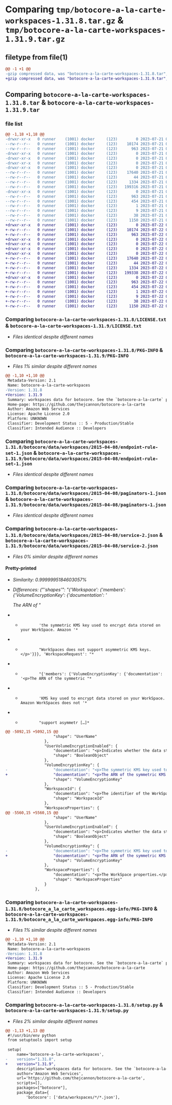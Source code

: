 # Comparing `tmp/botocore-a-la-carte-workspaces-1.31.8.tar.gz` & `tmp/botocore-a-la-carte-workspaces-1.31.9.tar.gz`

## filetype from file(1)

```diff
@@ -1 +1 @@
-gzip compressed data, was "botocore-a-la-carte-workspaces-1.31.8.tar", last modified: Fri Jul 21 01:22:00 2023, max compression
+gzip compressed data, was "botocore-a-la-carte-workspaces-1.31.9.tar", last modified: Sat Jul 22 01:21:00 2023, max compression
```

## Comparing `botocore-a-la-carte-workspaces-1.31.8.tar` & `botocore-a-la-carte-workspaces-1.31.9.tar`

### file list

```diff
@@ -1,18 +1,18 @@
-drwxr-xr-x   0 runner    (1001) docker     (123)        0 2023-07-21 01:22:00.015627 botocore-a-la-carte-workspaces-1.31.8/
--rw-r--r--   0 runner    (1001) docker     (123)    10174 2023-07-21 01:21:59.000000 botocore-a-la-carte-workspaces-1.31.8/LICENSE.txt
--rw-r--r--   0 runner    (1001) docker     (123)      963 2023-07-21 01:22:00.015627 botocore-a-la-carte-workspaces-1.31.8/PKG-INFO
-drwxr-xr-x   0 runner    (1001) docker     (123)        0 2023-07-21 01:22:00.015627 botocore-a-la-carte-workspaces-1.31.8/botocore/
-drwxr-xr-x   0 runner    (1001) docker     (123)        0 2023-07-21 01:22:00.015627 botocore-a-la-carte-workspaces-1.31.8/botocore/data/
-drwxr-xr-x   0 runner    (1001) docker     (123)        0 2023-07-21 01:22:00.015627 botocore-a-la-carte-workspaces-1.31.8/botocore/data/workspaces/
-drwxr-xr-x   0 runner    (1001) docker     (123)        0 2023-07-21 01:22:00.015627 botocore-a-la-carte-workspaces-1.31.8/botocore/data/workspaces/2015-04-08/
--rw-r--r--   0 runner    (1001) docker     (123)    17640 2023-07-21 01:21:06.000000 botocore-a-la-carte-workspaces-1.31.8/botocore/data/workspaces/2015-04-08/endpoint-rule-set-1.json
--rw-r--r--   0 runner    (1001) docker     (123)       44 2023-07-21 01:21:06.000000 botocore-a-la-carte-workspaces-1.31.8/botocore/data/workspaces/2015-04-08/examples-1.json
--rw-r--r--   0 runner    (1001) docker     (123)     1334 2023-07-21 01:21:06.000000 botocore-a-la-carte-workspaces-1.31.8/botocore/data/workspaces/2015-04-08/paginators-1.json
--rw-r--r--   0 runner    (1001) docker     (123)   199316 2023-07-21 01:21:06.000000 botocore-a-la-carte-workspaces-1.31.8/botocore/data/workspaces/2015-04-08/service-2.json
-drwxr-xr-x   0 runner    (1001) docker     (123)        0 2023-07-21 01:22:00.015627 botocore-a-la-carte-workspaces-1.31.8/botocore_a_la_carte_workspaces.egg-info/
--rw-r--r--   0 runner    (1001) docker     (123)      963 2023-07-21 01:21:59.000000 botocore-a-la-carte-workspaces-1.31.8/botocore_a_la_carte_workspaces.egg-info/PKG-INFO
--rw-r--r--   0 runner    (1001) docker     (123)      454 2023-07-21 01:21:59.000000 botocore-a-la-carte-workspaces-1.31.8/botocore_a_la_carte_workspaces.egg-info/SOURCES.txt
--rw-r--r--   0 runner    (1001) docker     (123)        1 2023-07-21 01:21:59.000000 botocore-a-la-carte-workspaces-1.31.8/botocore_a_la_carte_workspaces.egg-info/dependency_links.txt
--rw-r--r--   0 runner    (1001) docker     (123)        9 2023-07-21 01:21:59.000000 botocore-a-la-carte-workspaces-1.31.8/botocore_a_la_carte_workspaces.egg-info/top_level.txt
--rw-r--r--   0 runner    (1001) docker     (123)       38 2023-07-21 01:22:00.015627 botocore-a-la-carte-workspaces-1.31.8/setup.cfg
--rw-r--r--   0 runner    (1001) docker     (123)     1150 2023-07-21 01:21:59.000000 botocore-a-la-carte-workspaces-1.31.8/setup.py
+drwxr-xr-x   0 runner    (1001) docker     (123)        0 2023-07-22 01:21:00.509463 botocore-a-la-carte-workspaces-1.31.9/
+-rw-r--r--   0 runner    (1001) docker     (123)    10174 2023-07-22 01:21:00.000000 botocore-a-la-carte-workspaces-1.31.9/LICENSE.txt
+-rw-r--r--   0 runner    (1001) docker     (123)      963 2023-07-22 01:21:00.509463 botocore-a-la-carte-workspaces-1.31.9/PKG-INFO
+drwxr-xr-x   0 runner    (1001) docker     (123)        0 2023-07-22 01:21:00.509463 botocore-a-la-carte-workspaces-1.31.9/botocore/
+drwxr-xr-x   0 runner    (1001) docker     (123)        0 2023-07-22 01:21:00.509463 botocore-a-la-carte-workspaces-1.31.9/botocore/data/
+drwxr-xr-x   0 runner    (1001) docker     (123)        0 2023-07-22 01:21:00.509463 botocore-a-la-carte-workspaces-1.31.9/botocore/data/workspaces/
+drwxr-xr-x   0 runner    (1001) docker     (123)        0 2023-07-22 01:21:00.509463 botocore-a-la-carte-workspaces-1.31.9/botocore/data/workspaces/2015-04-08/
+-rw-r--r--   0 runner    (1001) docker     (123)    17640 2023-07-22 01:20:09.000000 botocore-a-la-carte-workspaces-1.31.9/botocore/data/workspaces/2015-04-08/endpoint-rule-set-1.json
+-rw-r--r--   0 runner    (1001) docker     (123)       44 2023-07-22 01:20:09.000000 botocore-a-la-carte-workspaces-1.31.9/botocore/data/workspaces/2015-04-08/examples-1.json
+-rw-r--r--   0 runner    (1001) docker     (123)     1334 2023-07-22 01:20:09.000000 botocore-a-la-carte-workspaces-1.31.9/botocore/data/workspaces/2015-04-08/paginators-1.json
+-rw-r--r--   0 runner    (1001) docker     (123)   199338 2023-07-22 01:20:09.000000 botocore-a-la-carte-workspaces-1.31.9/botocore/data/workspaces/2015-04-08/service-2.json
+drwxr-xr-x   0 runner    (1001) docker     (123)        0 2023-07-22 01:21:00.509463 botocore-a-la-carte-workspaces-1.31.9/botocore_a_la_carte_workspaces.egg-info/
+-rw-r--r--   0 runner    (1001) docker     (123)      963 2023-07-22 01:21:00.000000 botocore-a-la-carte-workspaces-1.31.9/botocore_a_la_carte_workspaces.egg-info/PKG-INFO
+-rw-r--r--   0 runner    (1001) docker     (123)      454 2023-07-22 01:21:00.000000 botocore-a-la-carte-workspaces-1.31.9/botocore_a_la_carte_workspaces.egg-info/SOURCES.txt
+-rw-r--r--   0 runner    (1001) docker     (123)        1 2023-07-22 01:21:00.000000 botocore-a-la-carte-workspaces-1.31.9/botocore_a_la_carte_workspaces.egg-info/dependency_links.txt
+-rw-r--r--   0 runner    (1001) docker     (123)        9 2023-07-22 01:21:00.000000 botocore-a-la-carte-workspaces-1.31.9/botocore_a_la_carte_workspaces.egg-info/top_level.txt
+-rw-r--r--   0 runner    (1001) docker     (123)       38 2023-07-22 01:21:00.509463 botocore-a-la-carte-workspaces-1.31.9/setup.cfg
+-rw-r--r--   0 runner    (1001) docker     (123)     1150 2023-07-22 01:21:00.000000 botocore-a-la-carte-workspaces-1.31.9/setup.py
```

### Comparing `botocore-a-la-carte-workspaces-1.31.8/LICENSE.txt` & `botocore-a-la-carte-workspaces-1.31.9/LICENSE.txt`

 * *Files identical despite different names*

### Comparing `botocore-a-la-carte-workspaces-1.31.8/PKG-INFO` & `botocore-a-la-carte-workspaces-1.31.9/PKG-INFO`

 * *Files 1% similar despite different names*

```diff
@@ -1,10 +1,10 @@
 Metadata-Version: 2.1
 Name: botocore-a-la-carte-workspaces
-Version: 1.31.8
+Version: 1.31.9
 Summary: workspaces data for botocore. See the `botocore-a-la-carte` package for more info.
 Home-page: https://github.com/thejcannon/botocore-a-la-carte
 Author: Amazon Web Services
 License: Apache License 2.0
 Platform: UNKNOWN
 Classifier: Development Status :: 5 - Production/Stable
 Classifier: Intended Audience :: Developers
```

### Comparing `botocore-a-la-carte-workspaces-1.31.8/botocore/data/workspaces/2015-04-08/endpoint-rule-set-1.json` & `botocore-a-la-carte-workspaces-1.31.9/botocore/data/workspaces/2015-04-08/endpoint-rule-set-1.json`

 * *Files identical despite different names*

### Comparing `botocore-a-la-carte-workspaces-1.31.8/botocore/data/workspaces/2015-04-08/paginators-1.json` & `botocore-a-la-carte-workspaces-1.31.9/botocore/data/workspaces/2015-04-08/paginators-1.json`

 * *Files identical despite different names*

### Comparing `botocore-a-la-carte-workspaces-1.31.8/botocore/data/workspaces/2015-04-08/service-2.json` & `botocore-a-la-carte-workspaces-1.31.9/botocore/data/workspaces/2015-04-08/service-2.json`

 * *Files 0% similar despite different names*

#### Pretty-printed

 * *Similarity: 0.9999995184603057%*

 * *Differences: {"'shapes'": "{'Workspace': {'members': {'VolumeEncryptionKey': {'documentation': '<p>The ARN of "*

 * *             'the symmetric KMS key used to encrypt data stored on your WorkSpace. Amazon '*

 * *             "WorkSpaces does not support asymmetric KMS keys.</p>'}}}, 'WorkspaceRequest': "*

 * *             "{'members': {'VolumeEncryptionKey': {'documentation': '<p>The ARN of the symmetric "*

 * *             'KMS key used to encrypt data stored on your WorkSpace. Amazon WorkSpaces does not '*

 * *             "support asymmetr […]*

```diff
@@ -5092,15 +5092,15 @@
                     "shape": "UserName"
                 },
                 "UserVolumeEncryptionEnabled": {
                     "documentation": "<p>Indicates whether the data stored on the user volume is encrypted.</p>",
                     "shape": "BooleanObject"
                 },
                 "VolumeEncryptionKey": {
-                    "documentation": "<p>The symmetric KMS key used to encrypt data stored on your WorkSpace. Amazon WorkSpaces does not support asymmetric KMS keys.</p>",
+                    "documentation": "<p>The ARN of the symmetric KMS key used to encrypt data stored on your WorkSpace. Amazon WorkSpaces does not support asymmetric KMS keys.</p>",
                     "shape": "VolumeEncryptionKey"
                 },
                 "WorkspaceId": {
                     "documentation": "<p>The identifier of the WorkSpace.</p>",
                     "shape": "WorkspaceId"
                 },
                 "WorkspaceProperties": {
@@ -5560,15 +5560,15 @@
                     "shape": "UserName"
                 },
                 "UserVolumeEncryptionEnabled": {
                     "documentation": "<p>Indicates whether the data stored on the user volume is encrypted.</p>",
                     "shape": "BooleanObject"
                 },
                 "VolumeEncryptionKey": {
-                    "documentation": "<p>The symmetric KMS key used to encrypt data stored on your WorkSpace. Amazon WorkSpaces does not support asymmetric KMS keys.</p>",
+                    "documentation": "<p>The ARN of the symmetric KMS key used to encrypt data stored on your WorkSpace. Amazon WorkSpaces does not support asymmetric KMS keys.</p>",
                     "shape": "VolumeEncryptionKey"
                 },
                 "WorkspaceProperties": {
                     "documentation": "<p>The WorkSpace properties.</p>",
                     "shape": "WorkspaceProperties"
                 }
             },
```

### Comparing `botocore-a-la-carte-workspaces-1.31.8/botocore_a_la_carte_workspaces.egg-info/PKG-INFO` & `botocore-a-la-carte-workspaces-1.31.9/botocore_a_la_carte_workspaces.egg-info/PKG-INFO`

 * *Files 1% similar despite different names*

```diff
@@ -1,10 +1,10 @@
 Metadata-Version: 2.1
 Name: botocore-a-la-carte-workspaces
-Version: 1.31.8
+Version: 1.31.9
 Summary: workspaces data for botocore. See the `botocore-a-la-carte` package for more info.
 Home-page: https://github.com/thejcannon/botocore-a-la-carte
 Author: Amazon Web Services
 License: Apache License 2.0
 Platform: UNKNOWN
 Classifier: Development Status :: 5 - Production/Stable
 Classifier: Intended Audience :: Developers
```

### Comparing `botocore-a-la-carte-workspaces-1.31.8/setup.py` & `botocore-a-la-carte-workspaces-1.31.9/setup.py`

 * *Files 2% similar despite different names*

```diff
@@ -1,13 +1,13 @@
 #!/usr/bin/env python
 from setuptools import setup
 
 setup(
     name='botocore-a-la-carte-workspaces',
-    version="1.31.8",
+    version="1.31.9",
     description='workspaces data for botocore. See the `botocore-a-la-carte` package for more info.',
     author='Amazon Web Services',
     url='https://github.com/thejcannon/botocore-a-la-carte',
     scripts=[],
     packages=["botocore"],
     package_data={
         'botocore': ['data/workspaces/*/*.json'],
```

